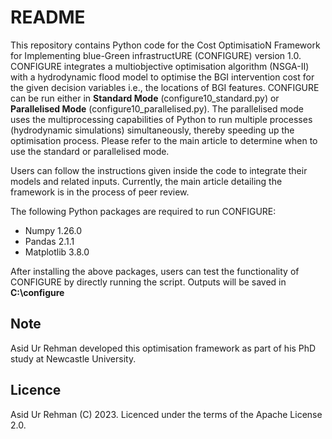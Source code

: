# README  
This repository contains Python code for the Cost OptimisatioN Framework for Implementing blue-Green infrastructURE (CONFIGURE) version 1.0. 
CONFIGURE integrates a multiobjective optimisation algorithm (NSGA-II) with a hydrodynamic flood model to optimise the BGI intervention cost for the given decision variables i.e., the locations of BGI features. 
CONFIGURE can be run either in **Standard Mode** (configure10_standard.py) or **Parallelised Mode** (configure10_parallelised.py). The parallelised mode uses the multiprocessing capabilities of Python to run multiple processes (hydrodynamic simulations) simultaneously, thereby speeding up the optimisation process. Please refer to the main article to determine when to use the standard or parallelised mode.


Users can follow the instructions given inside the code to integrate their models and related inputs. Currently, the main article detailing the framework is in the process of peer review. 

  The following Python packages are required to run CONFIGURE:
  - Numpy 1.26.0  
  - Pandas 2.1.1  
  - Matplotlib 3.8.0

  After installing the above packages, users can test the functionality of CONFIGURE by directly running the script. Outputs will be saved in **C:\configure**

  ## Note
  Asid Ur Rehman developed this optimisation framework as part of his PhD study at Newcastle University. 
  
  ## Licence  
Asid Ur Rehman (C) 2023. Licenced under the terms of the Apache License 2.0.
